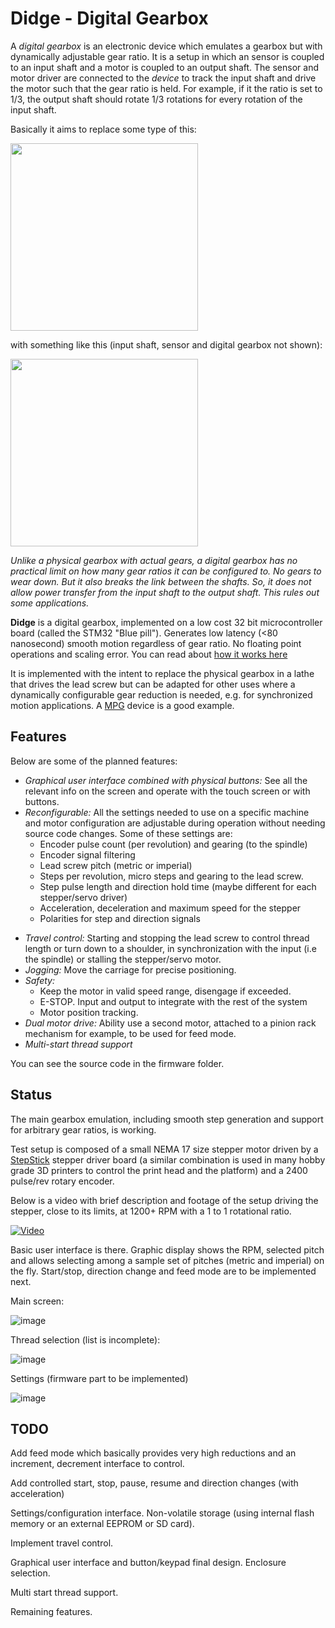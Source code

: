 # Didge - Digital Gearbox

A *digital gearbox* is an electronic device which emulates a gearbox but with
dynamically adjustable gear ratio. It is a setup in which an sensor is coupled
to an input shaft and a motor is coupled to an output shaft. The sensor and
motor driver are connected to the *device* to track the input shaft and drive the
motor such that the gear ratio is held. For example, if it the ratio is set to 1/3,
the output shaft should rotate 1/3 rotations for every rotation of the input shaft.

Basically it aims to replace some type of this:

<img width=300 src=https://www.practicalmachinist.com/vb/attachments/f38/55156d1342154633-ot-repairing-lathe-gearbox-teeth-img_3978.jpg />

with something like this (input shaft, sensor and digital gearbox not shown):

<img width=300 src=https://www.photomacrography.net/forum/userpix/679_CU_of_Stepper_timing_belts_and_pulleys_1.jpg />

*Unlike a physical gearbox with actual gears, a digital gearbox has no practical 
limit on how many gear ratios it can be configured to. No gears to wear down. But
it also breaks the link between the shafts. So, it does not allow power transfer
from the input shaft to the output shaft. This rules out some applications.*

**Didge** is a digital gearbox, implemented on a low cost 32 bit microcontroller
board (called the STM32 "Blue pill"). Generates low latency (<80 nanosecond)
smooth motion regardless of gear ratio. No floating point operations and scaling error. 
You can read about [how it works here](https://github.com/prototypicall/Didge/blob/master/doc/How.md)

It is implemented with the intent to replace the physical gearbox in a lathe that 
drives the lead screw but can be adapted for other uses where a dynamically 
configurable gear reduction is needed, e.g. for synchronized motion applications.
A [MPG](https://en.wikipedia.org/wiki/Manual_pulse_generator) device is a good example.

## Features
Below are some of the planned features:

* *Graphical user interface combined with physical buttons:* See all the relevant
    info on the screen and operate with the touch screen or with buttons.
* *Reconfigurable:* All the settings needed to use on a specific machine and motor
    configuration are adjustable during operation without needing source code changes.
    Some of these settings are:
    * Encoder pulse count (per revolution) and gearing (to the spindle)
    * Encoder signal filtering
    * Lead screw pitch (metric or imperial)
    * Steps per revolution, micro steps and gearing to the lead screw.
    * Step pulse length and direction hold time (maybe different for each 
        stepper/servo driver)
    * Acceleration, deceleration and maximum speed for the stepper
    * Polarities for step and direction signals
- *Travel control:* Starting and stopping the lead screw to control thread length
    or turn down to a shoulder, in synchronization with the input (i.e the spindle) 
    or stalling the stepper/servo motor.
- *Jogging:* Move the carriage for precise positioning.
- *Safety:* 
    * Keep the motor in valid speed range, disengage if exceeded. 
    * E-STOP. Input and output to integrate with the rest of the system
    * Motor position tracking.
- *Dual motor drive:* Ability use a second motor, attached to a pinion rack mechanism
    for example, to be used for feed mode.
- *Multi-start thread support*

You can see the source code in the firmware folder.

## Status
The main gearbox emulation, including smooth step generation and support for
arbitrary gear ratios, is working.

Test setup is composed of a small NEMA 17 size stepper motor driven by a
[StepStick](https://reprap.org/wiki/StepStick) stepper driver board (a similar
combination is used in many hobby grade 3D printers to control the print head
and the platform) and a 2400 pulse/rev rotary encoder.

Below is a video with brief description and footage of the setup driving the 
stepper, close to its limits, at 1200+ RPM with a 1 to 1 rotational ratio.

[![Video](https://img.youtube.com/vi/SvH-SeT9NUI/0.jpg)](https://www.youtube.com/watch?v=SvH-SeT9NUI)

Basic user interface is there. Graphic display shows the RPM, selected pitch and 
allows selecting among a sample set of pitches (metric and imperial) on the fly.
Start/stop, direction change and feed mode are to be implemented next.

Main screen:

![image](https://user-images.githubusercontent.com/61201064/81103576-167a3d00-8ec6-11ea-9a63-47692b28831e.png)

Thread selection (list is incomplete):

![image](https://user-images.githubusercontent.com/61201064/81103740-550ff780-8ec6-11ea-89ad-c3a49410a3ab.png)

Settings (firmware part to be implemented)

![image](https://user-images.githubusercontent.com/61201064/81104130-e8e1c380-8ec6-11ea-884f-5c273bb3ed99.png)


## TODO
Add feed mode which basically provides very high reductions and an increment, 
decrement interface to control.

Add controlled start, stop, pause, resume and direction changes (with acceleration)

Settings/configuration interface. Non-volatile storage (using internal 
flash memory or an external EEPROM or SD card).

Implement travel control.

Graphical user interface and button/keypad final design. Enclosure selection.

Multi start thread support.

Remaining features.
